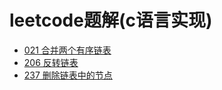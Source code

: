 # leetcode题解(c语言实现)
- [021 合并两个有序链表](./21_mergeTwoLists)
- [206 反转链表](./206_reverseList)
- [237 删除链表中的节点](./237_deleteNode)
